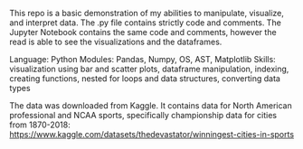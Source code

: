 This repo is a basic demonstration of my abilities to manipulate, visualize, and interpret data. The .py file contains strictly code and comments. The Jupyter Notebook contains the same code and comments, however the read is able to see the visualizations and the dataframes.



Language: Python
Modules: Pandas, Numpy, OS, AST, Matplotlib
Skills: visualization using bar and scatter plots, dataframe manipulation, indexing, creating functions, nested for loops and data structures, converting data types

The data was downloaded from Kaggle. It contains data for North American professional and NCAA sports, specifically championship data for cities from 1870-2018:
https://www.kaggle.com/datasets/thedevastator/winningest-cities-in-sports
